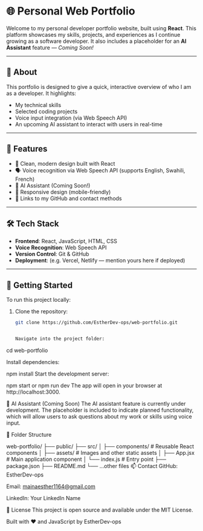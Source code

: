 # 🌐 Personal Web Portfolio

Welcome to my personal developer portfolio website, built using **React**. This platform showcases my skills, projects, and experiences as I continue growing as a software developer. It also includes a placeholder for an **AI Assistant** feature — _Coming Soon!_

---

## 📌 About

This portfolio is designed to give a quick, interactive overview of who I am as a developer. It highlights:

- My technical skills
- Selected coding projects
- Voice input integration (via Web Speech API)
- An upcoming AI assistant to interact with users in real-time

---

## 🚀 Features

- 🎨 Clean, modern design built with React
- 🗣️ Voice recognition via Web Speech API (supports English, Swahili, French)
- 🧠 AI Assistant (Coming Soon!)
- 📱 Responsive design (mobile-friendly)
- 🔗 Links to my GitHub and contact methods

---

## 🛠️ Tech Stack

- **Frontend**: React, JavaScript, HTML, CSS
- **Voice Recognition**: Web Speech API
- **Version Control**: Git & GitHub
- **Deployment**: (e.g. Vercel, Netlify — mention yours here if deployed)

---

## 🧪 Getting Started

To run this project locally:

1. Clone the repository:
   ```bash
   git clone https://github.com/EstherDev-ops/web-portfolio.git


   Navigate into the project folder:

cd web-portfolio

Install dependencies:


npm install
Start the development server:



npm start or npm run dev
The app will open in your browser at http://localhost:3000.

🧠 AI Assistant (Coming Soon)
The AI assistant feature is currently under development. The placeholder is included to indicate planned functionality, which will allow users to ask questions about my work or skills using voice input.

📂 Folder Structure

web-portfolio/
├── public/
├── src/
│   ├── components/       # Reusable React components
│   ├── assets/           # Images and other static assets
│   ├── App.jsx           # Main application component
│   └── index.js          # Entry point
├── package.json
├── README.md
└── ...other files
📫 Contact
GitHub: EstherDev-ops

Email: mainaesther1164@gmail.com

LinkedIn: Your LinkedIn Name

📄 License
This project is open source and available under the MIT License.

Built with ❤️ and JavaScript by EstherDev-ops



